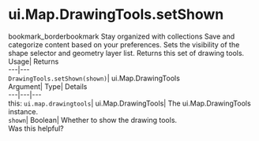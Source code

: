  
#  ui.Map.DrawingTools.setShown
bookmark_borderbookmark Stay organized with collections  Save and categorize content based on your preferences.
Sets the visibility of the shape selector and geometry layer list. 
Returns this set of drawing tools.
Usage| Returns  
---|---  
`DrawingTools.setShown(shown)`| ui.Map.DrawingTools  
Argument| Type| Details  
---|---|---  
this: `ui.map.drawingtools`| ui.Map.DrawingTools| The ui.Map.DrawingTools instance.  
`shown`| Boolean| Whether to show the drawing tools.  
Was this helpful?
